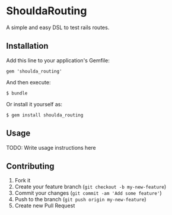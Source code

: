 # ShouldaRouting

A simple and easy DSL to test rails routes.

## Installation

Add this line to your application's Gemfile:

    gem 'shoulda_routing'

And then execute:

    $ bundle

Or install it yourself as:

    $ gem install shoulda_routing

## Usage

TODO: Write usage instructions here

## Contributing

1. Fork it
2. Create your feature branch (`git checkout -b my-new-feature`)
3. Commit your changes (`git commit -am 'Add some feature'`)
4. Push to the branch (`git push origin my-new-feature`)
5. Create new Pull Request
